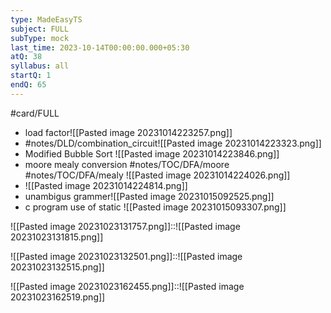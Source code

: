 ```yaml
---
type: MadeEasyTS
subject: FULL
subType: mock
last_time: 2023-10-14T00:00:00.000+05:30
atQ: 38
syllabus: all
startQ: 1
endQ: 65
---
```

#card/FULL

- load factor![[Pasted image 20231014223257.png]]
- #notes/DLD/combination_circuit![[Pasted image 20231014223323.png]]
- Modified Bubble Sort ![[Pasted image 20231014223846.png]]
- moore mealy conversion #notes/TOC/DFA/moore #notes/TOC/DFA/mealy  ![[Pasted image 20231014224026.png]]
- ![[Pasted image 20231014224814.png]]
- unambigus grammer![[Pasted image 20231015092525.png]]
- c program use of static ![[Pasted image 20231015093307.png]]

![[Pasted image 20231023131757.png]]::![[Pasted image 20231023131815.png]] <!--SR:!2023-11-13,15,290-->


![[Pasted image 20231023132501.png]]::![[Pasted image 20231023132515.png]] <!--SR:!2023-11-11,13,290-->

![[Pasted image 20231023162455.png]]::![[Pasted image 20231023162519.png]] <!--SR:!2023-11-14,16,290-->


